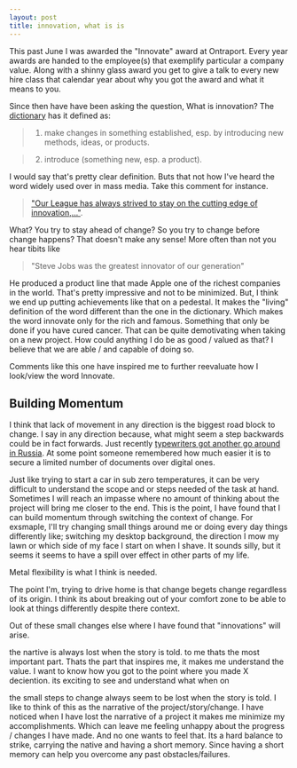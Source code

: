 ```yaml
---
layout: post
title: innovation, what is is
---
```


This past June I was awarded the "Innovate" award at Ontraport. Every year awards are handed to the employee(s) that exemplify particular a company value. Along with a shinny glass award you get to give a talk to every new hire class that calendar year about why you got the award and what it means to you. 

Since then have have been asking the question, What is innovation? The [dictionary](https://www.google.com/search?q=Innovate) has it defined as: 

> 1. make changes in something established, esp. by introducing new methods, ideas, or products.

> 2. introduce (something new, esp. a product).

I would say that's pretty clear definition. Buts that not how I've heard the word widely used over in mass media. Take this comment for instance. 

> ["Our League has always strived to stay on the cutting edge of innovation,..."](http://www.arenafootball.com/sports/a-footbl/spec-rel/011414aab.html). 

What? You try to stay ahead of change? So you try to change before change happens? That doesn't make any sense! More often than not you hear tibits like

> "Steve Jobs was the greatest innovator of our generation"

He produced a product line that made Apple one of the richest companies in the world. That's pretty impressive and not to be minimized. But, I think we end up putting achievements like that on a  pedestal. It makes the "living" definition of the word different than the one in the dictionary. Which makes the word innovate only for the rich and famous. Something that only be done if you have cured cancer. That can be quite demotivating when taking on a new project. How could anything I do be as good / valued as that? I believe that we are able / and capable of doing so.

Comments like this one have inspired me to further reevaluate how I look/view the word Innovate. 


## Building Momentum

I think that lack of movement in any direction is the biggest road block to change. I say in any direction because, what might seem a step backwards could be in fact forwards. Just recently [typewriters got another go around in Russia](http://www.huffingtonpost.com/2013/07/11/kremlin-typewriters_n_3579184.html). At some point someone remembered how much easier it is to secure a limited number of documents over digital ones.

Just like trying to start a car in sub zero temperatures, it can be very difficult to understand the scope and or steps needed of the task at hand. Sometimes I will reach an impasse where no amount of thinking about the project will bring me closer to the end. This is the point, I have found that I can build momentum through switching the context of change. For exsmaple, I'll try changing small things around me or doing every day things differently like; switching my desktop background, the direction I mow my lawn or which side of my face I start on when I shave. It sounds silly, but it seems it seems to have a spill over effect in other parts of my life.

Metal flexibility is what I think is needed. 


The point I'm, trying to drive home is that change begets change regardless of its origin. I think its about breaking out of your comfort zone to be able to look at things differently despite there context. 

Out of these small changes else where I have found that "innovations" will arise.



the nartive is always lost when the story is told. to me thats the most important part. Thats the part that inspires me, it makes me understand the value. I want to know how you got to the point where you made X deciention. its exciting to see and understand what when on





 the small steps to change always seem to be lost when the story is told. I like to think of this as the narrative of the project/story/change. I have noticed when I have lost the narrative of a project it makes me minimize my accomplishments. Which can leave me feeling unhappy about the progress / changes I have made. And no one wants to feel that. Its a hard balance to strike, carrying the native and having a short memory. Since having a short memory can help you overcome any past obstacles/failures.

